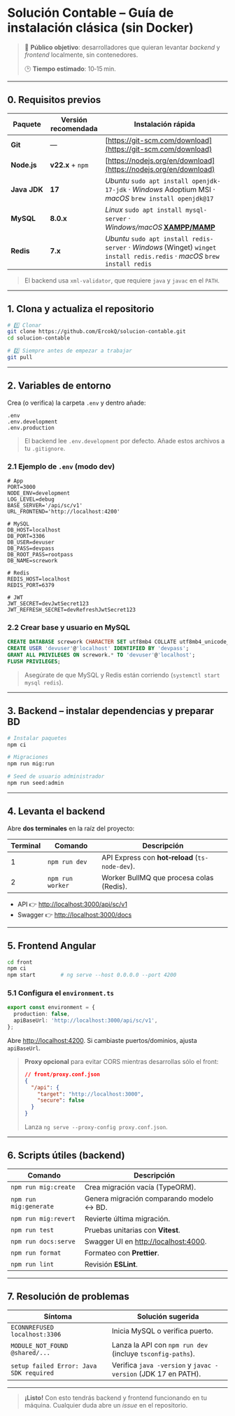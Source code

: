 # Solución Contable – Guía de instalación **clásica** (sin Docker)

> 👤 **Público objetivo**: desarrolladores que quieran levantar *backend* y *frontend* localmente, sin contenedores.
>
> 🕑 **Tiempo estimado**: 10‑15 min.

---

## 0. Requisitos previos

| Paquete      | Versión recomendada | Instalación rápida                                                                                                        |
| ------------ | ------------------- | ------------------------------------------------------------------------------------------------------------------------- |
| **Git**      | —                   | [https://git-scm.com/download](https://git-scm.com/download)                                                              |
| **Node.js**  | **v22.x** + `npm`   | [https://nodejs.org/en/download](https://nodejs.org/en/download)                                                          |
| **Java JDK** | **17**              | *Ubuntu* `sudo apt install openjdk-17-jdk` · *Windows* Adoptium MSI · *macOS* `brew install openjdk@17`                   |
| **MySQL**    | **8.0.x**           | *Linux* `sudo apt install mysql-server` · *Windows/macOS* [**XAMPP/MAMP**](https://www.apachefriends.org/index.html)      |
| **Redis**    | **7.x**             | *Ubuntu* `sudo apt install redis-server` · *Windows* (Winget) `winget install redis.redis` · *macOS* `brew install redis` |

> El backend usa `xml-validator`, que requiere `java` y `javac` en el `PATH`.

---

## 1. Clona y actualiza el repositorio

```bash
# 1️⃣ Clonar
git clone https://github.com/ErcokQ/solucion-contable.git
cd solucion-contable

# 2️⃣ Siempre antes de empezar a trabajar
git pull
```

---

## 2. Variables de entorno

Crea (o verifica) la carpeta `.env` y dentro añade:

```
.env
.env.development
.env.production
```

> El backend lee `.env.development` por defecto. Añade estos archivos a tu `.gitignore`.

### 2.1 Ejemplo de `.env` (modo dev)

```dotenv
# App
PORT=3000
NODE_ENV=development
LOG_LEVEL=debug
BASE_SERVER='/api/sc/v1'
URL_FRONTEND='http://localhost:4200'

# MySQL
DB_HOST=localhost
DB_PORT=3306
DB_USER=devuser
DB_PASS=devpass
DB_ROOT_PASS=rootpass
DB_NAME=scrework

# Redis
REDIS_HOST=localhost
REDIS_PORT=6379

# JWT
JWT_SECRET=devJwtSecret123
JWT_REFRESH_SECRET=devRefreshJwtSecret123
```

### 2.2 Crear base y usuario en MySQL

```sql
CREATE DATABASE scrework CHARACTER SET utf8mb4 COLLATE utf8mb4_unicode_ci;
CREATE USER 'devuser'@'localhost' IDENTIFIED BY 'devpass';
GRANT ALL PRIVILEGES ON scrework.* TO 'devuser'@'localhost';
FLUSH PRIVILEGES;
```

> Asegúrate de que MySQL y Redis están corriendo (`systemctl start mysql redis`).

---

## 3. Backend – instalar dependencias y preparar BD

```bash
# Instalar paquetes
npm ci

# Migraciones
npm run mig:run

# Seed de usuario administrador
npm run seed:admin
```

---

## 4. Levanta el backend

Abre **dos terminales** en la raíz del proyecto:

| Terminal | Comando          | Descripción                                     |
| -------- | ---------------- | ----------------------------------------------- |
| 1        | `npm run dev`    | API Express con **hot‑reload** (`ts-node-dev`). |
| 2        | `npm run worker` | Worker BullMQ que procesa colas (Redis).        |

- API 👉 [http://localhost:3000/api/sc/v1](http://localhost:3000/api/sc/v1)
- Swagger 👉 [http://localhost:3000/docs](http://localhost:3000/docs)

---

## 5. Frontend Angular

```bash
cd front
npm ci
npm start        # ng serve --host 0.0.0.0 --port 4200
```

### 5.1 Configura el `environment.ts`

```ts
export const environment = {
  production: false,
  apiBaseUrl: 'http://localhost:3000/api/sc/v1',
};
```

Abre [http://localhost:4200](http://localhost:4200). Si cambiaste puertos/dominios, ajusta `apiBaseUrl`.

> **Proxy opcional** para evitar CORS mientras desarrollas sólo el front:
>
> ```json
> // front/proxy.conf.json
> {
>   "/api": {
>     "target": "http://localhost:3000",
>     "secure": false
>   }
> }
> ```
>
> Lanza `ng serve --proxy-config proxy.conf.json`.

---

## 6. Scripts útiles (backend)

| Comando                | Descripción                                                   |
| ---------------------- | ------------------------------------------------------------- |
| `npm run mig:create`   | Crea migración vacía (TypeORM).                               |
| `npm run mig:generate` | Genera migración comparando modelo ↔ BD.                      |
| `npm run mig:revert`   | Revierte última migración.                                    |
| `npm run test`         | Pruebas unitarias con **Vitest**.                             |
| `npm run docs:serve`   | Swagger UI en [http://localhost:4000](http://localhost:4000). |
| `npm run format`       | Formateo con **Prettier**.                                    |
| `npm run lint`         | Revisión **ESLint**.                                          |

---

## 7. Resolución de problemas

| Síntoma                                 | Solución sugerida                                             |
| --------------------------------------- | ------------------------------------------------------------- |
| `ECONNREFUSED localhost:3306`           | Inicia MySQL o verifica puerto.                               |
| `MODULE_NOT_FOUND @shared/...`          | Lanza la API con `npm run dev` (incluye `tsconfig-paths`).    |
| `setup failed Error: Java SDK required` | Verifica `java -version` y `javac -version` (JDK 17 en PATH). |

---

> **¡Listo!** Con esto tendrás backend y frontend funcionando en tu máquina. Cualquier duda abre un *issue* en el repositorio.

